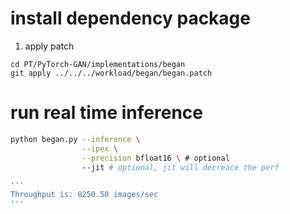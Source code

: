 # install dependency package

1. apply patch

```
cd PT/PyTorch-GAN/implementations/began
git apply ../../../workload/began/began.patch
```


# run real time inference

```bash
python began.py --inference \
				--ipex \
				--precision bfloat16 \ # optional
				--jit # optional, jit will decreace the perf

'''
Throughput is: 8250.50 images/sec
'''

```
